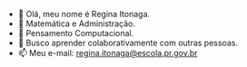- 👋 Olá, meu nome é Regina Itonaga.
- 👀 Matemática e Administração.
- 🌱 Pensamento Computacional.
- 💞️ Busco aprender colaborativamente com outras pessoas.
- 📫 Meu e-mail: regina.itonaga@escola.pr.gov.br
